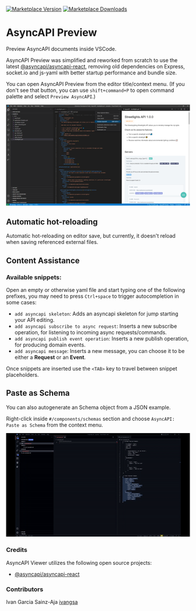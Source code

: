[![Marketplace Version](https://vsmarketplacebadge.apphb.com/version/asyncapi.asyncapi-preview.svg 'Current Release')](https://marketplace.visualstudio.com/items?itemName=asyncapi.asyncapi-preview) [![Marketplace Downloads](https://vsmarketplacebadge.apphb.com/downloads-short/asyncapi.asyncapi-preview.svg 'Current Release')](https://marketplace.visualstudio.com/items?itemName=asyncapi.asyncapi-preview.svg)

# AsyncAPI Preview

Preview AsyncAPI documents inside VSCode.

AsyncAPI Preview was simplified and reworked from scratch to use the latest [@asyncapi/asyncapi-react](https://github.com/asyncapi/asyncapi-react/tree/next), removing old dependencies on Express, socket.io and js-yaml with better startup performance and bundle size.

You can open AsyncAPI Preview from the editor title/context menu. (If you don't see that button, you can use `shift+command+P` to open command palette and select `Preview AsyncAPI`.)

![AsyncAPI Preview](docs/asyncapi-editor-title-context.png)

## Automatic hot-reloading

Automatic hot-reloading on editor save, but currently, it doesn't reload when saving referenced external files.

## Content Assistance

### Available snippets:

Open an empty or otherwise yaml file and start typing one of the following prefixes, you may need to press `Ctrl+space` to trigger autocompletion in some cases:

- `add asyncapi skeleton`: Adds an asyncapi skeleton for jump starting your API editing.
- `add asyncapi subscribe to async request`: Inserts a new subscribe operation, for listening to incoming async requests/commands.
- `add asyncapi publish event operation`: Inserts a new publish operation, for producing domain events.
- `add asyncapi message`: Inserts a new message, you can choose it to be either a **Request** or an **Event**.

Once snippets are inserted use the `<TAB>` key to travel between snippet placeholders.

## Paste as Schema

You can also autogenerate an Schema object from a JSON example.

Right-click inside `#/components/schemas` section and choose `AsyncAPI: Paste as Schema` from the context menu.

![VSCode AsyncapiPreview - Content Assistance](docs/VSCode%20AsyncAPI%20Content%20Assistance-X4.gif)

### Credits

AsyncAPI Viewer utilizes the following open source projects:

- [@asyncapi/asyncapi-react](https://github.com/asyncapi/asyncapi-react/tree/next)

### Contributors

Ivan Garcia Sainz-Aja [ivangsa](https://github.com/ivangsa)
